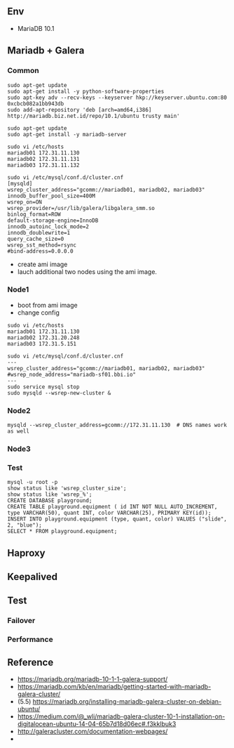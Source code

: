 ## Env
- MariaDB 10.1

## Mariadb + Galera
### Common
```
sudo apt-get update
sudo apt-get install -y python-software-properties
sudo apt-key adv --recv-keys --keyserver hkp://keyserver.ubuntu.com:80 0xcbcb082a1bb943db
sudo add-apt-repository 'deb [arch=amd64,i386] http://mariadb.biz.net.id/repo/10.1/ubuntu trusty main'

sudo apt-get update
sudo apt-get install -y mariadb-server

sudo vi /etc/hosts
mariadb01 172.31.11.130
mariadb02 172.31.11.131
mariadb03 172.31.11.132

sudo vi /etc/mysql/conf.d/cluster.cnf
[mysqld]
wsrep_cluster_address="gcomm://mariadb01, mariadb02, mariadb03"
innodb_buffer_pool_size=400M
wsrep_on=ON
wsrep_provider=/usr/lib/galera/libgalera_smm.so
binlog_format=ROW
default-storage-engine=InnoDB
innodb_autoinc_lock_mode=2
innodb_doublewrite=1
query_cache_size=0
wsrep_sst_method=rsync
#bind-address=0.0.0.0
```
- create ami image
- lauch additional two nodes using the ami image.

### Node1
- boot from ami image
- change config
```
sudo vi /etc/hosts
mariadb01 172.31.11.130
mariadb02 172.31.20.248
mariadb03 172.31.5.151

sudo vi /etc/mysql/conf.d/cluster.cnf
---
wsrep_cluster_address="gcomm://mariadb01, mariadb02, mariadb03"
#wsrep_node_address="mariadb-sf01.bbi.io"
---
sudo service mysql stop
sudo mysqld --wsrep-new-cluster &
```
### Node2
```
mysqld --wsrep_cluster_address=gcomm://172.31.11.130  # DNS names work as well
```
### Node3

### Test
```
mysql -u root -p
show status like 'wsrep_cluster_size';
show status like 'wsrep_%';
CREATE DATABASE playground;
CREATE TABLE playground.equipment ( id INT NOT NULL AUTO_INCREMENT, type VARCHAR(50), quant INT, color VARCHAR(25), PRIMARY KEY(id));
INSERT INTO playground.equipment (type, quant, color) VALUES ("slide", 2, "blue");
SELECT * FROM playground.equipment;
```
## Haproxy 

## Keepalived

## Test
### Failover
### Performance

## Reference
- https://mariadb.org/mariadb-10-1-1-galera-support/
- https://mariadb.com/kb/en/mariadb/getting-started-with-mariadb-galera-cluster/
- (5.5) https://mariadb.org/installing-mariadb-galera-cluster-on-debian-ubuntu/
- https://medium.com/@_wli/mariadb-galera-cluster-10-1-installation-on-digitalocean-ubuntu-14-04-65b7d18d06ec#.f3kklbuk3
- http://galeracluster.com/documentation-webpages/
- 
